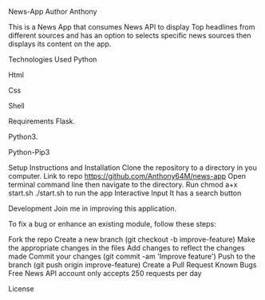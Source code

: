 News-App
Author
Anthony

This is a News App that consumes News API to display Top headlines from different sources and has an option to selects specific news sources then displays its content on the app.

Technologies Used
Python

Html

Css

Shell

Requirements
Flask.

Python3.

Python-Pip3

Setup Instructions and Installation
Clone the repository to a directory in you computer. Link to repo https://github.com/Anthony64M/news-app
Open terminal command line then navigate to the directory.
Run chmod a+x start.sh
./start.sh to run the app
Interactive Input
It has a search button

Development
Join me in improving this application.

To fix a bug or enhance an existing module, follow these steps:

Fork the repo
Create a new branch (git checkout -b improve-feature)
Make the appropriate changes in the files
Add changes to reflect the changes made
Commit your changes (git commit -am 'Improve feature')
Push to the branch (git push origin improve-feature)
Create a Pull Request
Known Bugs
Free News API account only accepts 250 requests per day

License